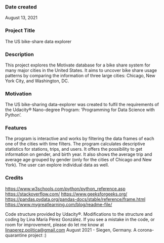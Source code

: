 ### Date created
August 13, 2021

### Project Title
The US bike-share data explorer

### Description
This project explores the Motivate database for a bike share system for many major cities in the United States. It aims to uncover bike share usage patterns by comparing the information of three large cities: Chicago, New York City, and Washington, DC.

### Motivation
The US bike-sharing data-explorer was created to fulfil the requirements of the Udacity® Nano-degree Program: 'Programming for Data Science with Python’.

### Features
The program is interactive and works by filtering the data frames of each one of the cities with time filters. The program calculates descriptive statistics for stations, trips, and users. It offers the possibility to get information on gender, and birth year. It also shows the average trip and average age grouped by gender (only for the cities of Chicago and New York). The user can explore individual data as well.

### Credits
https://www.w3schools.com/python/python_reference.asp 
https://stackoverflow.com/ 
https://www.geeksforgeeks.org/ 
https://pandas.pydata.org/pandas-docs/stable/reference/frame.html 
https://www.mygreatlearning.com/blog/readme-file/ 

Code structure provided by Udacity®. Modifications to the structure and coding by Lina María Pérez González. 
If you see a mistake in the code, or room for improvement, please do let me know at linaperez.politica@gmail.com
August 2021 - Siegen, Germany.
A corona-quarantine project 
:)
